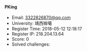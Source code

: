 #### PKing  

* Email: 3322826870@qq.com  
* University: 靖西嘛噶  
* Register Time: 2018-05-12 12:18:17  
* Register IP: 218.204.13.64  
* Score: 0  
* Solved challenges: 
